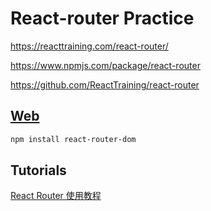 # React-router Practice

https://reacttraining.com/react-router/

https://www.npmjs.com/package/react-router

https://github.com/ReactTraining/react-router

## [Web](https://reacttraining.com/react-router/web/guides/philosophy)

```bash
npm install react-router-dom
```

## Tutorials

[React Router 使用教程](http://www.ruanyifeng.com/blog/2016/05/react_router.html)
